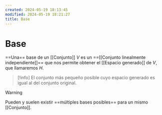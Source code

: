 ```yaml
---
created: 2024-05-19 18:13:45
modified: 2024-05-19 18:21:27
title: Base
---
```


# Base

==Una== base de un [[Conjunto]] $V$ es un ==[[Conjunto linealmente independiente]]== que nos permite obtener el [[Espacio generado]] de $V$, que llamaremos $H$.

>[!info]
>El conjunto más pequeño posible cuyo espacio generado es igual al del conjunto original.

>[!warning]
>Pueden y suelen existir ==múltiples bases posibles== para un mismo [[Conjunto]].
